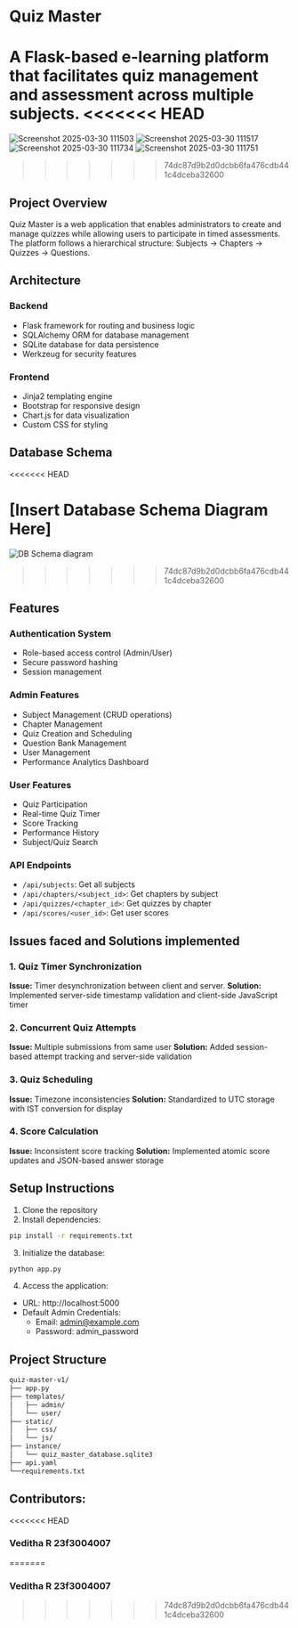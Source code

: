 # Quiz Master

A Flask-based e-learning platform that facilitates quiz management and assessment across multiple subjects.
<<<<<<< HEAD
=======
![Screenshot 2025-03-30 111503](https://github.com/user-attachments/assets/28422fba-2c7a-4292-971a-8f17f97a5b59)
![Screenshot 2025-03-30 111517](https://github.com/user-attachments/assets/428e998f-03a2-46c3-853e-2b6420956b8c)
![Screenshot 2025-03-30 111734](https://github.com/user-attachments/assets/257e1c90-2750-4b03-9428-02cf3b0fe6b2)
![Screenshot 2025-03-30 111751](https://github.com/user-attachments/assets/dc8715b0-16e2-43c9-bc70-1f016e274684)
>>>>>>> 74dc87d9b2d0dcbb6fa476cdb441c4dceba32600

## Project Overview

Quiz Master is a web application that enables administrators to create and manage quizzes while allowing users to participate in timed assessments. The platform follows a hierarchical structure: Subjects → Chapters → Quizzes → Questions.

## Architecture

### Backend
- Flask framework for routing and business logic
- SQLAlchemy ORM for database management
- SQLite database for data persistence
- Werkzeug for security features

### Frontend
- Jinja2 templating engine
- Bootstrap for responsive design
- Chart.js for data visualization
- Custom CSS for styling

## Database Schema
<<<<<<< HEAD

[Insert Database Schema Diagram Here]
=======
![DB Schema diagram](https://github.com/user-attachments/assets/8695d2e5-c77b-47a4-9806-dbb88f4c90a1)


>>>>>>> 74dc87d9b2d0dcbb6fa476cdb441c4dceba32600

## Features

### Authentication System
- Role-based access control (Admin/User)
- Secure password hashing
- Session management

### Admin Features
- Subject Management (CRUD operations)
- Chapter Management
- Quiz Creation and Scheduling
- Question Bank Management
- User Management
- Performance Analytics Dashboard

### User Features
- Quiz Participation
- Real-time Quiz Timer
- Score Tracking
- Performance History
- Subject/Quiz Search

### API Endpoints
- `/api/subjects`: Get all subjects
- `/api/chapters/<subject_id>`: Get chapters by subject
- `/api/quizzes/<chapter_id>`: Get quizzes by chapter
- `/api/scores/<user_id>`: Get user scores

## Issues faced and Solutions implemented

### 1. Quiz Timer Synchronization
**Issue:** Timer desynchronization between client and server.
**Solution:** Implemented server-side timestamp validation and client-side JavaScript timer

### 2. Concurrent Quiz Attempts
**Issue:** Multiple submissions from same user
**Solution:** Added session-based attempt tracking and server-side validation

### 3. Quiz Scheduling
**Issue:** Timezone inconsistencies
**Solution:** Standardized to UTC storage with IST conversion for display

### 4. Score Calculation
**Issue:** Inconsistent score tracking
**Solution:** Implemented atomic score updates and JSON-based answer storage

## Setup Instructions

1. Clone the repository
2. Install dependencies:
```bash
pip install -r requirements.txt
```
3. Initialize the database:
```bash
python app.py
```
4. Access the application:
- URL: http://localhost:5000
- Default Admin Credentials:
  - Email: admin@example.com
  - Password: admin_password
## Project Structure
```bash
quiz-master-v1/
├── app.py
├── templates/
│   ├── admin/
│   └── user/
├── static/
│   ├── css/
│   └── js/
├── instance/
│   └── quiz_master_database.sqlite3
├── api.yaml
└──requirements.txt
```
## Contributors:
<<<<<<< HEAD
### Veditha R 23f3004007
=======
### Veditha R 23f3004007
>>>>>>> 74dc87d9b2d0dcbb6fa476cdb441c4dceba32600
